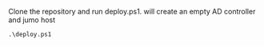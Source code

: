 
Clone the repository and run deploy.ps1. will create an empty AD controller and jumo host

``` shell
.\deploy.ps1
```
